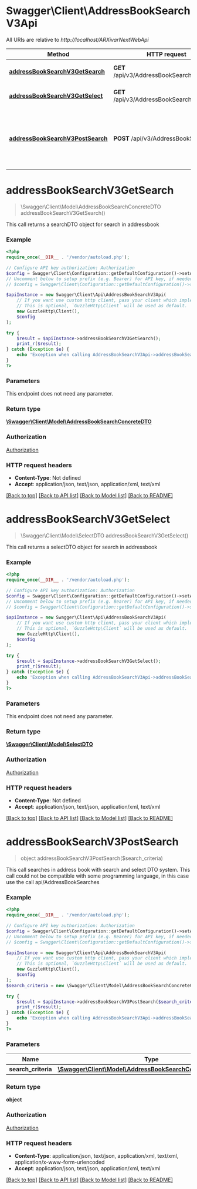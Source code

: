 # Swagger\Client\AddressBookSearchV3Api

All URIs are relative to *http://localhost/ARXivarNextWebApi*

Method | HTTP request | Description
------------- | ------------- | -------------
[**addressBookSearchV3GetSearch**](AddressBookSearchV3Api.md#addressBookSearchV3GetSearch) | **GET** /api/v3/AddressBookSearches/Search | This call returns a searchDTO object for search in addressbook
[**addressBookSearchV3GetSelect**](AddressBookSearchV3Api.md#addressBookSearchV3GetSelect) | **GET** /api/v3/AddressBookSearches/Select | This call returns a selectDTO object for search in addressbook
[**addressBookSearchV3PostSearch**](AddressBookSearchV3Api.md#addressBookSearchV3PostSearch) | **POST** /api/v3/AddressBookSearches | This call searches in address book with search and select DTO system.  This call could not be compatible with some programming language, in this case use the call api/AddressBookSearches


# **addressBookSearchV3GetSearch**
> \Swagger\Client\Model\AddressBookSearchConcreteDTO addressBookSearchV3GetSearch()

This call returns a searchDTO object for search in addressbook

### Example
```php
<?php
require_once(__DIR__ . '/vendor/autoload.php');

// Configure API key authorization: Authorization
$config = Swagger\Client\Configuration::getDefaultConfiguration()->setApiKey('Authorization', 'YOUR_API_KEY');
// Uncomment below to setup prefix (e.g. Bearer) for API key, if needed
// $config = Swagger\Client\Configuration::getDefaultConfiguration()->setApiKeyPrefix('Authorization', 'Bearer');

$apiInstance = new Swagger\Client\Api\AddressBookSearchV3Api(
    // If you want use custom http client, pass your client which implements `GuzzleHttp\ClientInterface`.
    // This is optional, `GuzzleHttp\Client` will be used as default.
    new GuzzleHttp\Client(),
    $config
);

try {
    $result = $apiInstance->addressBookSearchV3GetSearch();
    print_r($result);
} catch (Exception $e) {
    echo 'Exception when calling AddressBookSearchV3Api->addressBookSearchV3GetSearch: ', $e->getMessage(), PHP_EOL;
}
?>
```

### Parameters
This endpoint does not need any parameter.

### Return type

[**\Swagger\Client\Model\AddressBookSearchConcreteDTO**](../Model/AddressBookSearchConcreteDTO.md)

### Authorization

[Authorization](../../README.md#Authorization)

### HTTP request headers

 - **Content-Type**: Not defined
 - **Accept**: application/json, text/json, application/xml, text/xml

[[Back to top]](#) [[Back to API list]](../../README.md#documentation-for-api-endpoints) [[Back to Model list]](../../README.md#documentation-for-models) [[Back to README]](../../README.md)

# **addressBookSearchV3GetSelect**
> \Swagger\Client\Model\SelectDTO addressBookSearchV3GetSelect()

This call returns a selectDTO object for search in addressbook

### Example
```php
<?php
require_once(__DIR__ . '/vendor/autoload.php');

// Configure API key authorization: Authorization
$config = Swagger\Client\Configuration::getDefaultConfiguration()->setApiKey('Authorization', 'YOUR_API_KEY');
// Uncomment below to setup prefix (e.g. Bearer) for API key, if needed
// $config = Swagger\Client\Configuration::getDefaultConfiguration()->setApiKeyPrefix('Authorization', 'Bearer');

$apiInstance = new Swagger\Client\Api\AddressBookSearchV3Api(
    // If you want use custom http client, pass your client which implements `GuzzleHttp\ClientInterface`.
    // This is optional, `GuzzleHttp\Client` will be used as default.
    new GuzzleHttp\Client(),
    $config
);

try {
    $result = $apiInstance->addressBookSearchV3GetSelect();
    print_r($result);
} catch (Exception $e) {
    echo 'Exception when calling AddressBookSearchV3Api->addressBookSearchV3GetSelect: ', $e->getMessage(), PHP_EOL;
}
?>
```

### Parameters
This endpoint does not need any parameter.

### Return type

[**\Swagger\Client\Model\SelectDTO**](../Model/SelectDTO.md)

### Authorization

[Authorization](../../README.md#Authorization)

### HTTP request headers

 - **Content-Type**: Not defined
 - **Accept**: application/json, text/json, application/xml, text/xml

[[Back to top]](#) [[Back to API list]](../../README.md#documentation-for-api-endpoints) [[Back to Model list]](../../README.md#documentation-for-models) [[Back to README]](../../README.md)

# **addressBookSearchV3PostSearch**
> object addressBookSearchV3PostSearch($search_criteria)

This call searches in address book with search and select DTO system.  This call could not be compatible with some programming language, in this case use the call api/AddressBookSearches

### Example
```php
<?php
require_once(__DIR__ . '/vendor/autoload.php');

// Configure API key authorization: Authorization
$config = Swagger\Client\Configuration::getDefaultConfiguration()->setApiKey('Authorization', 'YOUR_API_KEY');
// Uncomment below to setup prefix (e.g. Bearer) for API key, if needed
// $config = Swagger\Client\Configuration::getDefaultConfiguration()->setApiKeyPrefix('Authorization', 'Bearer');

$apiInstance = new Swagger\Client\Api\AddressBookSearchV3Api(
    // If you want use custom http client, pass your client which implements `GuzzleHttp\ClientInterface`.
    // This is optional, `GuzzleHttp\Client` will be used as default.
    new GuzzleHttp\Client(),
    $config
);
$search_criteria = new \Swagger\Client\Model\AddressBookSearchConcreteCriteriaDTO(); // \Swagger\Client\Model\AddressBookSearchConcreteCriteriaDTO | 

try {
    $result = $apiInstance->addressBookSearchV3PostSearch($search_criteria);
    print_r($result);
} catch (Exception $e) {
    echo 'Exception when calling AddressBookSearchV3Api->addressBookSearchV3PostSearch: ', $e->getMessage(), PHP_EOL;
}
?>
```

### Parameters

Name | Type | Description  | Notes
------------- | ------------- | ------------- | -------------
 **search_criteria** | [**\Swagger\Client\Model\AddressBookSearchConcreteCriteriaDTO**](../Model/AddressBookSearchConcreteCriteriaDTO.md)|  |

### Return type

**object**

### Authorization

[Authorization](../../README.md#Authorization)

### HTTP request headers

 - **Content-Type**: application/json, text/json, application/xml, text/xml, application/x-www-form-urlencoded
 - **Accept**: application/json, text/json, application/xml, text/xml

[[Back to top]](#) [[Back to API list]](../../README.md#documentation-for-api-endpoints) [[Back to Model list]](../../README.md#documentation-for-models) [[Back to README]](../../README.md)

